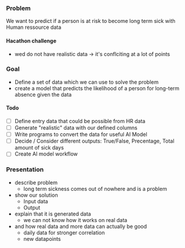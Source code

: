 ### Problem
We want to predict if a person is at risk to become long term sick with Human ressource data

#### Hacathon challenge
- wed do not have realistic data -> it's conflciting at a lot of points

### Goal
- Define a set of data which we can use to solve the problem
- create a model that predicts the likelihood of a person for long-term absence given the data

#### Todo
- [ ] Define entry data that could be possible from HR data
- [ ] Generate "realistic" data with our defined columns
- [ ] Write programs to convert the data for useful AI Model
- [ ] Decide / Consider different outputs: True/False, Precentage, Total amount of sick days
- [ ] Create AI model workflow

### Presentation
- describe problem
  - long term sickness comes out of nowhere and is a problem
- show our solution
  - Input data
  - Output
- explain that it is generated data
  - we can not know how it works on real data
- and how real data and more data can actually be good
  - daily data for stronger correlation
  - new datapoints
